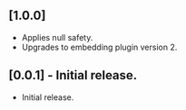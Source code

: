 ## [1.0.0]

* Applies null safety.
* Upgrades to embedding plugin version 2.

## [0.0.1] - Initial release.

* Initial release.
